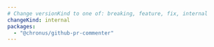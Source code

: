 ```yaml
---
# Change versionKind to one of: breaking, feature, fix, internal
changeKind: internal
packages:
  - "@chronus/github-pr-commenter"
---
```

